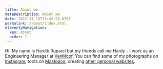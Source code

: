 ```yaml
---
title: About me
metaDescription: About me
date: 2022-11-15T13:42:23.670Z
permalink: /about/index.html
eleventyNavigation:
  key: About
  order: 1
---
```

Hi! My name is Hardik Ruparel but my friends call me Hardy - I work as an Engineering Manager at [VanMoof](https://vanmoof.com). You can find some of my photographs on [Instagram](https://instagram.com/_hruparel_), toots on [Mastodon](https://toot.community/@voodoo), creating [other personal websites](https://hr.hotglue.me/).